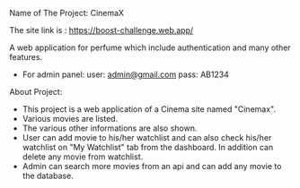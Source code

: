 Name of The Project: CinemaX

The site link is : https://boost-challenge.web.app/

A web application for perfume which include authentication and many other features.

* For admin panel: 
user: admin@gmail.com
pass: AB1234 

About Project:

* This project is a web application of a Cinema site named "Cinemax".
* Various movies are listed.
* The various other informations are also shown.
* User can add movie to his/her watchlist and can also check his/her watchlist on "My Watchlist" tab from the dashboard. In addition can delete any movie from watchlist.
* Admin can search more movies from an api and can add any movie to the database.
